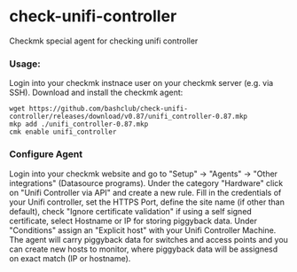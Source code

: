 # check-unifi-controller
Checkmk special agent for checking unifi controller 

### Usage:
Login into your checkmk instnace user on your checkmk server (e.g. via SSH).
Download and install the checkmk agent:
~~~
wget https://github.com/bashclub/check-unifi-controller/releases/download/v0.87/unifi_controller-0.87.mkp
mkp add ./unifi_controller-0.87.mkp
cmk enable unifi_controller
~~~

### Configure Agent
Login into your checkmk website and go to "Setup" -> "Agents" -> "Other integrations" (Datasource programs). Under the category "Hardware" click on "Unifi Controller via API" and create a new rule.
Fill in the credentials of your Unifi controller, set the HTTPS Port, define the site name (if other than default), check "Ignore certificate validation" if using a self signed certificate, select Hostname or IP for storing piggyback data.
Under "Conditions" assign an "Explicit host" with your Unifi Controller Machine.
The agent will carry piggyback data for switches and access points and you can create new hosts to monitor, where piggyback data will be assignesd on exact match (IP or hostname).
